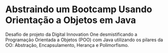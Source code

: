 # Abstraindo um Bootcamp Usando Orientação a Objetos em Java

Desafio de projeto da Digital Innovation One desmistificando a Programação Orientada a Objetos (POO) com Java utilizando os pilares da OO: Abstração, Encapsulamento, Herança e Polimorfismo. 

